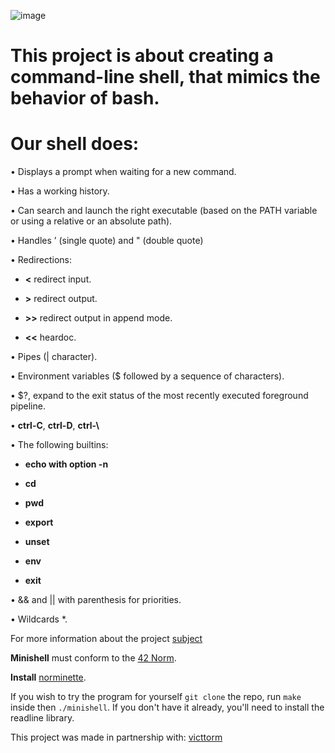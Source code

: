 ![image](https://github.com/user-attachments/assets/62d0b450-cca0-4a0b-b7e5-c975555ac3b7)


# This project is about creating a command-line shell, that mimics the behavior of bash.

# Our shell does:

• Displays a prompt when waiting for a new command.

• Has a working history.

• Can search and launch the right executable (based on the PATH variable or using a relative or an absolute path).

• Handles ’ (single quote) and  " (double quote)

• Redirections:

   - **<** redirect input.
   
   - **>** redirect output.
  
   - **>>** redirect output in append mode.

   - **<<** heardoc.

• Pipes (| character).

• Environment variables ($ followed by a sequence of characters).

• $?, expand to the exit status of the most recently executed foreground pipeline.

• **ctrl-C**, **ctrl-D**,  **ctrl-\\**

• The following builtins:

   - **echo with option -n**

   - **cd**

   - **pwd**

   - **export**

   - **unset**

   - **env**

   - **exit**

• && and || with parenthesis for priorities.

• Wildcards *.



For more information about the project [subject](https://cdn.intra.42.fr/pdf/pdf/138331/en.subject.pdf)

**Minishell** must conform to the [42 Norm](https://cdn.intra.42.fr/pdf/pdf/96987/en.norm.pdf).

**Install** [norminette](https://github.com/42School/norminette).


If you wish to try the program for yourself `git clone` the repo, run `make` inside then `./minishell`. If you don't have it already, you'll need to install the readline library.

This project was made in partnership with:
[victtorm](https://github.com/victtorm)
